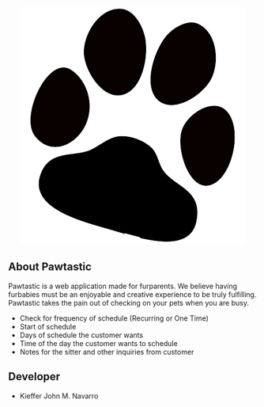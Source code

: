 
<p align="center">
  <img src="public/images/logo.png" class="pawtastic">
</p>

## About Pawtastic

Pawtastic is a web application made for furparents. We believe having furbabies must be an enjoyable and creative experience to be truly fulfilling. Pawtastic takes the pain out of checking on your pets when you are busy.

- Check for frequency of schedule (Recurring or One Time)
- Start of schedule
- Days of schedule the customer wants
- Time of the day the customer wants to schedule
- Notes for the sitter and other inquiries from customer

## Developer

- Kieffer John M. Navarro